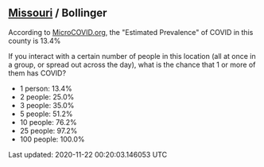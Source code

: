 
## [Missouri](/united-states/missouri) / Bollinger

According to [MicroCOVID.org](http://microcovid.org),
the "Estimated Prevalence" of COVID in this county is 13.4%

If you interact with a certain number of people in this location
(all at once in a group, or spread out across the day), what is the chance that
1 or more of them has COVID?

- 1 person: 13.4%
- 2 people: 25.0%
- 3 people: 35.0%
- 5 people: 51.2%
- 10 people: 76.2%
- 25 people: 97.2%
- 100 people: 100.0%

Last updated: 2020-11-22 00:20:03.146053 UTC
